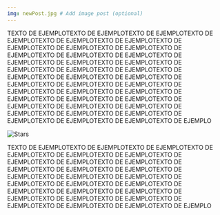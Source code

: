 ```yaml
---
img: newPost.jpg # Add image post (optional)
---
```


TEXTO DE EJEMPLOTEXTO DE EJEMPLOTEXTO DE EJEMPLOTEXTO DE EJEMPLOTEXTO DE EJEMPLOTEXTO DE EJEMPLOTEXTO DE EJEMPLOTEXTO DE EJEMPLOTEXTO DE EJEMPLOTEXTO DE EJEMPLOTEXTO DE EJEMPLOTEXTO DE EJEMPLOTEXTO DE EJEMPLOTEXTO DE EJEMPLOTEXTO DE EJEMPLOTEXTO DE EJEMPLOTEXTO DE EJEMPLOTEXTO DE EJEMPLOTEXTO DE EJEMPLOTEXTO DE EJEMPLOTEXTO DE EJEMPLOTEXTO DE EJEMPLOTEXTO DE EJEMPLOTEXTO DE EJEMPLOTEXTO DE EJEMPLOTEXTO DE EJEMPLOTEXTO DE EJEMPLOTEXTO DE EJEMPLOTEXTO DE EJEMPLOTEXTO DE EJEMPLOTEXTO DE EJEMPLOTEXTO DE EJEMPLOTEXTO DE EJEMPLOTEXTO DE EJEMPLOTEXTO DE EJEMPLOTEXTO DE EJEMPLOTEXTO DE EJEMPLOTEXTO DE EJEMPLOTEXTO DE EJEMPLOTEXTO DE EJEMPLO


![Stars]({{site.baseurl}}/assets/img/stars.jpg)

TEXTO DE EJEMPLOTEXTO DE EJEMPLOTEXTO DE EJEMPLOTEXTO DE EJEMPLOTEXTO DE EJEMPLOTEXTO DE EJEMPLOTEXTO DE EJEMPLOTEXTO DE EJEMPLOTEXTO DE EJEMPLOTEXTO DE EJEMPLOTEXTO DE EJEMPLOTEXTO DE EJEMPLOTEXTO DE EJEMPLOTEXTO DE EJEMPLOTEXTO DE EJEMPLOTEXTO DE EJEMPLOTEXTO DE EJEMPLOTEXTO DE EJEMPLOTEXTO DE EJEMPLOTEXTO DE EJEMPLOTEXTO DE EJEMPLOTEXTO DE EJEMPLOTEXTO DE EJEMPLOTEXTO DE EJEMPLOTEXTO DE EJEMPLOTEXTO DE EJEMPLOTEXTO DE EJEMPLOTEXTO DE EJEMPLO